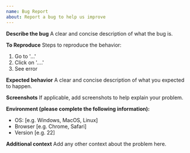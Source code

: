 ```yaml
---
name: Bug Report
about: Report a bug to help us improve
---
```


**Describe the bug**
A clear and concise description of what the bug is.

**To Reproduce**
Steps to reproduce the behavior:
1. Go to '...'
2. Click on '....'
3. See error

**Expected behavior**
A clear and concise description of what you expected to happen.

**Screenshots**
If applicable, add screenshots to help explain your problem.

**Environment (please complete the following information):**
- OS: [e.g. Windows, MacOS, Linux]
- Browser [e.g. Chrome, Safari]
- Version [e.g. 22]

**Additional context**
Add any other context about the problem here.
